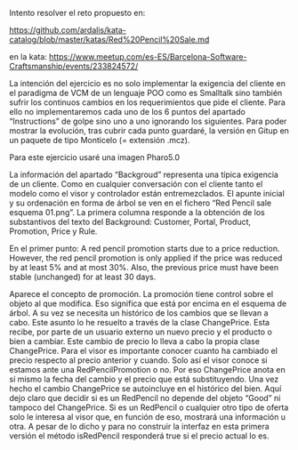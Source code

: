 Intento resolver el reto propuesto en:

https://github.com/ardalis/kata-catalog/blob/master/katas/Red%20Pencil%20Sale.md

en la kata:
https://www.meetup.com/es-ES/Barcelona-Software-Craftsmanship/events/233824572/

La intención del ejercicio es no solo implementar la exigencia del cliente en el paradigma de VCM de un lenguaje POO como es Smalltalk sino también sufrir los continuos cambios en los requerimientos que pide el cliente. Para ello no implementaremos cada uno de los 6 puntos del apartado “Instructions” de golpe sino uno a uno ignorando los siguientes. Para poder mostrar la evolución, tras cubrir cada punto guardaré, la versión en Gitup en un paquete de tipo Monticelo (= extensión .mcz). 

Para este ejercicio usaré una imagen Pharo5.0

La información del apartado “Backgroud” representa una típica exigencia de un cliente. Como en cualquier conversación con el cliente tanto el modelo como el visor y controlador están entremezclados. El apunte inicial y su ordenación en forma de árbol se ven en el fichero “Red Pencil sale esquema 01.png”. La primera columna responde a la obtención de los substantivos del texto del Background: Customer, Portal, Product, Promotion, Price y Rule. 

En el primer punto:
A red pencil promotion starts due to a price reduction. However, the red pencil promotion is only applied if the price was reduced by at least 5% and at most 30%. Also, the previous price must have been stable (unchanged) for at least 30 days.

Aparece el concepto de promoción. La promoción tiene control sobre el objeto al que modifica. Eso significa que está por encima en el esquema de árbol. A su vez se necesita un histórico de los cambios que se llevan a cabo. Este asunto lo he resuelto a través de la clase ChangePrice. Esta recibe, por parte de un usuario externo un nuevo precio y el producto o bien a cambiar. Este cambio de precio lo lleva a cabo la propia clase ChangePrice. Para el visor es importante conocer cuanto ha cambiado el precio respecto al precio anterior y cuando. Solo así el visor conoce si estamos ante una RedPencilPromotion o no. Por eso ChangePrice anota en sí mismo la fecha del cambio y el precio que está substituyendo. Una vez hecho el cambio ChangePrice se autoincluye en el histórico del bien.
Aquí dejo claro que decidir si es un RedPencil no depende del objeto “Good” ni tampoco del ChangePrice. Si es un RedPencil o cualquier otro tipo de oferta solo le interesa al visor que, en función de eso, mostrará una información u otra. 
A pesar de lo dicho y para no construir la interfaz en esta primera versión el método isRedPencil responderá true si el precio actual lo es.

